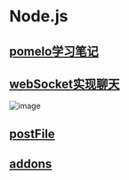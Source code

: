 # Node.js

## [pomelo学习笔记](https://github.com/llwslc/Node.js/tree/master/pomelo)

## [webSocket实现聊天](https://github.com/llwslc/Node.js/tree/master/webSocket)
![image](https://github.com/llwslc/Node.js/blob/master/Screenshots/webSocket.jpg)

## [postFile](https://github.com/llwslc/Node.js/tree/master/postFile)

## [addons](https://github.com/llwslc/Node.js/tree/master/addons)